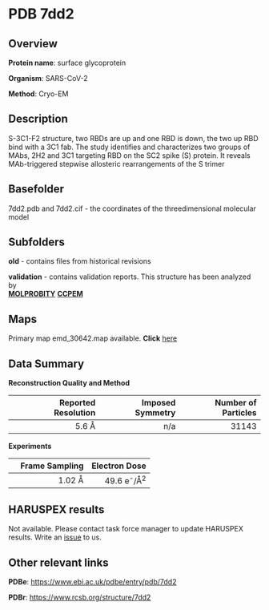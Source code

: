 # PDB 7dd2

## Overview

**Protein name**: surface glycoprotein

**Organism**: SARS-CoV-2

**Method**: Cryo-EM

## Description

S-3C1-F2 structure, two RBDs are up and one RBD is down, the two up RBD bind with a 3C1 fab. The study identifies and characterizes two groups of MAbs, 2H2 and 3C1 targeting RBD on the SC2 spike (S) protein. It reveals MAb-triggered stepwise allosteric rearrangements of the S trimer

## Basefolder

7dd2.pdb and 7dd2.cif - the coordinates of the threedimensional molecular model

## Subfolders



**old** - contains files from historical revisions

**validation** - contains validation reports. This structure has been analyzed by <br>  [**MOLPROBITY**](https://github.com/thorn-lab/coronavirus_structural_task_force/tree/master/pdb/surface_glycoprotein/SARS-CoV-2/7dd2/validation/molprobity)   [**CCPEM**](https://github.com/thorn-lab/coronavirus_structural_task_force/tree/master/pdb/surface_glycoprotein/SARS-CoV-2/7dd2/validation/ccpem-validation)



## Maps

Primary map emd_30642.map available. **Click** [here](http://ftp.wwpdb.org/pub/emdb/structures/EMD-30642/map/) 

## Data Summary
**Reconstruction Quality and Method**

|   | Reported Resolution | Imposed Symmetry | Number of Particles |
|---|-------------:|----------------:|--------------:|
|   |5.6 Å|n/a|31143|

**Experiments**

|   | Frame Sampling | Electron Dose |
|---|-------------:|----------------:|
|   |1.02 Å|49.6 e<sup>-</sup>/Å<sup>2</sup>|

## HARUSPEX results

Not available. Please contact task force manager to update HARUSPEX results. Write an [issue](https://github.com/thorn-lab/coronavirus_structural_task_force/issues) to us.

## Other relevant links 
**PDBe**:  https://www.ebi.ac.uk/pdbe/entry/pdb/7dd2
 
**PDBr**: https://www.rcsb.org/structure/7dd2 
